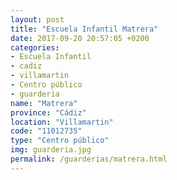 ```yaml
---
layout: post
title: "Escuela Infantil Matrera"
date: 2017-09-20 20:57:05 +0200
categories:
- Escuela Infantil
- cadiz
- villamartin
- Centro público
- guarderia
name: "Matrera"
province: "Cádiz"
location: "Villamartin"
code: "11012735"
type: "Centro público"
img: guarderia.jpg
permalink: /guarderias/matrera.html
---
```

